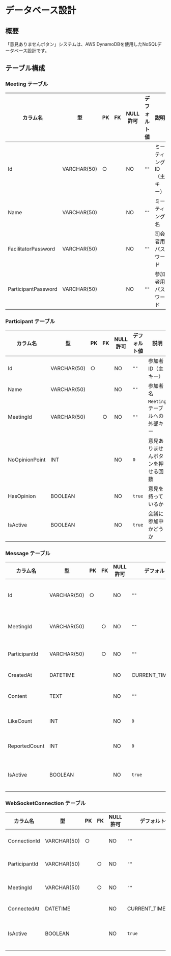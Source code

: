 # データベース設計

## 概要

「意見ありませんボタン」システムは、AWS DynamoDBを使用したNoSQLデータベース設計です。

## テーブル構成

### Meeting テーブル

| カラム名 | 型 | PK | FK | NULL許可 | デフォルト値 | 説明 |
|---------|---|----|----|----------|-------------|-----|
| Id | VARCHAR(50) | ○ | | NO | `""` | ミーティングID（主キー） |
| Name | VARCHAR(50) | | | NO | `""` | ミーティング名 |
| FacilitatorPassword | VARCHAR(50) | | | NO | `""` | 司会者用パスワード |
| ParticipantPassword | VARCHAR(50) | | | NO | `""` | 参加者用パスワード |

### Participant テーブル
| カラム名 | 型 | PK | FK | NULL許可 | デフォルト値 | 説明 |
|---------|---|----|----|----------|-------------|-----|
| Id | VARCHAR(50) | ○ | | NO | `""` | 参加者ID（主キー） |
| Name | VARCHAR(50) | | | NO | `""` | 参加者名 |
| MeetingId | VARCHAR(50) | | ○ | NO | `""` | `Meeting` テーブルへの外部キー |
| NoOpinionPoint | INT | | | NO | `0` | 意見ありませんボタンを押せる回数 |
| HasOpinion | BOOLEAN | | | NO | `true` | 意見を持っているか |
| IsActive | BOOLEAN | | | NO | `true` | 会議に参加中かどうか |

### Message テーブル

| カラム名 | 型 | PK | FK | NULL許可 | デフォルト値 | 説明 |
|---------|---|----|----|----------|-------------|-----|
| Id | VARCHAR(50) | ○ | | NO | `""` | メッセージID（主キー） |
| MeetingId | VARCHAR(50) | | ○ | NO | `""` | `Meeting` テーブルの外部キー |
| ParticipantId | VARCHAR(50) | | ○ | NO | `""` | 作成者の参加者ID |
| CreatedAt | DATETIME | | | NO | CURRENT_TIMESTAMP | 作成日時 |
| Content | TEXT | | | NO | `""` | メッセージ内容 |
| LikeCount | INT | | | NO | `0` | 「いいね」の数 |
| ReportedCount | INT | | | NO | `0` | 通報された回数 |
| IsActive | BOOLEAN | | | NO | `true` | メッセージが有効かどうか |

### WebSocketConnection テーブル

| カラム名 | 型 | PK | FK | NULL許可 | デフォルト値 | 説明 |
|---------|---|----|----|----------|-------------|-----|
| ConnectionId | VARCHAR(50) | ○ | | NO | `""` | WebSocket接続ID（主キー） |
| ParticipantId | VARCHAR(50) | | ○ | NO | `""` | `Participant` テーブルへの外部キー |
| MeetingId | VARCHAR(50) | | ○ | NO | `""` | `Meeting` テーブルへの外部キー |
| ConnectedAt | DATETIME | | | NO | CURRENT_TIMESTAMP | 接続開始時刻 |
| IsActive | BOOLEAN | | | NO | `true` | 接続状態（true: 接続中, false: 切断済み） |